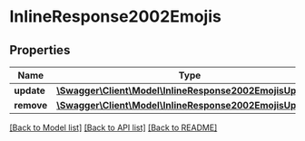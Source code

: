 # InlineResponse2002Emojis

## Properties
Name | Type | Description | Notes
------------ | ------------- | ------------- | -------------
**update** | [**\Swagger\Client\Model\InlineResponse2002EmojisUpdate[]**](InlineResponse2002EmojisUpdate.md) |  | [optional] 
**remove** | [**\Swagger\Client\Model\InlineResponse2002EmojisUpdate[]**](InlineResponse2002EmojisUpdate.md) |  | [optional] 

[[Back to Model list]](../../README.md#documentation-for-models) [[Back to API list]](../../README.md#documentation-for-api-endpoints) [[Back to README]](../../README.md)


